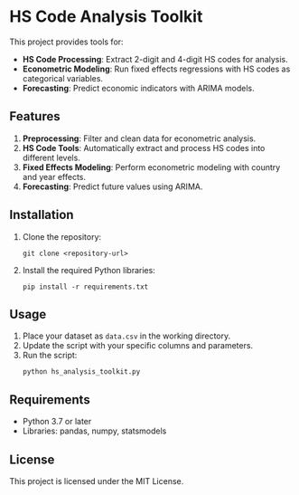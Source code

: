 
# HS Code Analysis Toolkit

This project provides tools for:
- **HS Code Processing**: Extract 2-digit and 4-digit HS codes for analysis.
- **Econometric Modeling**: Run fixed effects regressions with HS codes as categorical variables.
- **Forecasting**: Predict economic indicators with ARIMA models.

## Features
1. **Preprocessing**: Filter and clean data for econometric analysis.
2. **HS Code Tools**: Automatically extract and process HS codes into different levels.
3. **Fixed Effects Modeling**: Perform econometric modeling with country and year effects.
4. **Forecasting**: Predict future values using ARIMA.

## Installation
1. Clone the repository:
   ```
   git clone <repository-url>
   ```
2. Install the required Python libraries:
   ```
   pip install -r requirements.txt
   ```

## Usage
1. Place your dataset as `data.csv` in the working directory.
2. Update the script with your specific columns and parameters.
3. Run the script:
   ```
   python hs_analysis_toolkit.py
   ```

## Requirements
- Python 3.7 or later
- Libraries: pandas, numpy, statsmodels

## License
This project is licensed under the MIT License.
